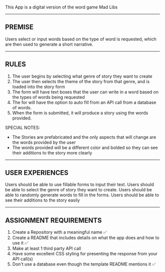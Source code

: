 This App is a digital version of the word game Mad Libs


-------------------------------------------------------------------------------------
PREMISE
-------------------------------------------------------------------------------------
Users select or input words based on the type of word is requested, which are then used to generate a short narrative.  


------------------------------------------------------------------------------------
RULES
------------------------------------------------------------------------------------
  1. The user begins by selecting what genre of story they want to create
  2. The user then selects the theme of the story from that genre, and is loaded into the story form
  3. The form will have text boxes that the user can write in a word based on the types of words being requested
  4. The for will have the option to auto fill from an API call from a database of words.
  5. When the form is submitted, it will produce a story using the words provided. 

SPECIAL NOTES:
  * The Stories are prefabricated and the only aspects that will change are the words provided by the user
  * The words provided will be a different color and bolded so they can see their additions to the story more clearly


-------------------------------------------------------------------------------------
USER EXPERIENCES
-------------------------------------------------------------------------------------
Users should be able to use fillable forms to input their text.
Users should be able to select the genre of story they want to create.
Users should be able to randomly generate words to fill in the forms.
Users should be able to see their additions to the story easily


-------------------------------------------------------------------------------------
ASSIGNMENT REQUIREMENTS
-------------------------------------------------------------------------------------
  1. Create a Repository with a meaningful name ✅
  2. Create a README that includes details on what the app does and how to use it ✅
  3. Make at least 1 third party API call
  4. Have some excellent CSS styling for presenting the response from your API call(s)
  5. Don't use a database even though the template README mentions it ✅
